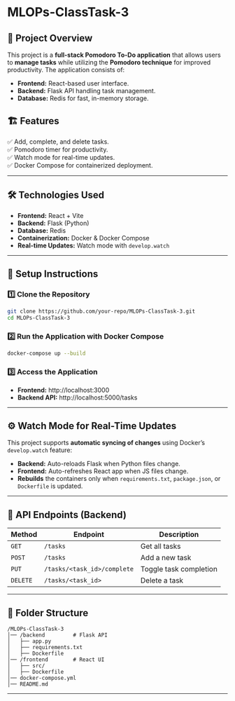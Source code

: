 # MLOPs-ClassTask-3

## 📌 Project Overview
This project is a **full-stack Pomodoro To-Do application** that allows users to **manage tasks** while utilizing the **Pomodoro technique** for improved productivity. The application consists of:
- **Frontend:** React-based user interface.
- **Backend:** Flask API handling task management.
- **Database:** Redis for fast, in-memory storage.

## 🏗️ Features
✅ Add, complete, and delete tasks.  
✅ Pomodoro timer for productivity.  
✅ Watch mode for real-time updates.  
✅ Docker Compose for containerized deployment.  

---

## 🛠️ Technologies Used
- **Frontend:** React + Vite
- **Backend:** Flask (Python)
- **Database:** Redis
- **Containerization:** Docker & Docker Compose
- **Real-time Updates:** Watch mode with `develop.watch`

---

## 🚀 Setup Instructions
### **1️⃣ Clone the Repository**
```bash
git clone https://github.com/your-repo/MLOPs-ClassTask-3.git
cd MLOPs-ClassTask-3
```

### **2️⃣ Run the Application with Docker Compose**
```bash
docker-compose up --build
```

### **3️⃣ Access the Application**
- **Frontend:** http://localhost:3000
- **Backend API:** http://localhost:5000/tasks

---

## ⚙️ Watch Mode for Real-Time Updates
This project supports **automatic syncing of changes** using Docker’s `develop.watch` feature:
- **Backend:** Auto-reloads Flask when Python files change.
- **Frontend:** Auto-refreshes React app when JS files change.
- **Rebuilds** the containers only when `requirements.txt`, `package.json`, or `Dockerfile` is updated.

---

## 📜 API Endpoints (Backend)
| Method | Endpoint | Description |
|--------|-------------|-------------|
| `GET` | `/tasks` | Get all tasks |
| `POST` | `/tasks` | Add a new task |
| `PUT` | `/tasks/<task_id>/complete` | Toggle task completion |
| `DELETE` | `/tasks/<task_id>` | Delete a task |

---

## 📂 Folder Structure
```
/MLOPs-ClassTask-3
│── /backend         # Flask API
│   ├── app.py
│   ├── requirements.txt
│   ├── Dockerfile
│── /frontend        # React UI
│   ├── src/
│   ├── Dockerfile
│── docker-compose.yml
│── README.md
```

---

